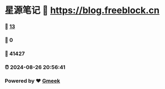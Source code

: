 # 星源笔记 :link: https://blog.freeblock.cn 
### :page_facing_up: [13](https://blog.freeblock.cn/tag.html) 
### :speech_balloon: 0 
### :hibiscus: 41427 
### :alarm_clock: 2024-08-26 20:56:41 
### Powered by :heart: [Gmeek](https://github.com/Meekdai/Gmeek)
